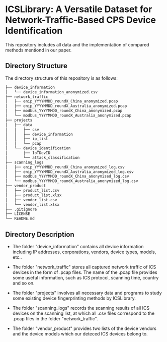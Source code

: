 # ICSLibrary: A Versatile Dataset for Network-Traffic-Based CPS Device Identification

This repository includes all data and the implementation of compared methods mentiond in our paper.

## Directory Structure
The directory structure of this repository is as follows:
```bash
├── device_information
│   └── device_information_anonymized.csv
├── network_traffic
│   ├── enip_YYYYMMDD_roundX_China_anonymized.pcap
│   ├── enip_YYYYMMDD_roundX_Australia_anonymized.pcap
│   ├── modbus_YYYYMMDD_roundX_China_anonymized.pcap
│   └── modbus_YYYYMMDD_roundX_Australia_anonymized.pcap
├── projects
│   ├── data
│   │   ├── csv
│   │   ├── device_information
│   │   ├── ip_list
│   │   └── pcap
│   └── device_identification
│       ├── IoTDevID
│       └── attack_classification
├── scanning_logs
│   ├── enip_YYYYMMDD_roundX_China_anonymized_log.csv
│   ├── enip_YYYYMMDD_roundX_Australia_anonymized_log.csv
│   ├── modbus_YYYYMMDD_roundX_China_anonymized_log.csv
│   └── modbus_YYYYMMDD_roundX_Australia_anonymized_log.csv
├── vendor_product
│   ├── product_list.csv
│   ├── product_list.xlsx
│   ├── vendor_list.csv
│   └── vendor_list.xlsx
├── .gitignore
├── LICENSE
└── README.md
```

## Directory Description
* The folder "device_information" contains all device information including IP addresses, corporations, vendors, device types, models, etc..

* The folder "network_traffic" stores all captured network traffic of ICS devices in the form of .pcap files. The name of the .pcap file provides some useful information, such as ICS protocol, scanning time, country and so on.

* The folder "projects" involves all necessary data and programs to study some existing device fingerprinting methods by ICSLibrary.

* The folder "scanning_logs" records the scanning results of all ICS devices on the scanning list, at which all .csv files correspond to the .pcap files in the folder "network_traffic".

* The folder "vendor_product" provides two lists of the device vendors and the device models which our deteced ICS devices belong to.

